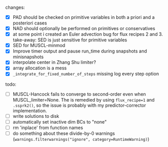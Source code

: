 changes:
- [x] PAD should be checked on primitive variables in both a priori and a posteriori cases
- [x] NAD should optionally be performed on primitives or conservatives
- [x] at some point i created an Euler advection bug for flux recipes 2 and 3. take-away: SED is just sensitive for primitive variables
- [x] SED for MUSCL-minmod
- [x] Improve timer output and pause run_time during snapshots and minisnapshots
- [x] interpolate center in Zhang Shu limiter?
- [x] array allocation is a mess
- [x] `_integrate_for_fixed_number_of_steps` missing log every step option

todo:
- [ ] MUSCL-Hancock fails to converge to second-order even when MUSCL_limiter=None. The is remedied by using `flux_recipe=1` and `.ssprk2()`, so the issue is probably with my predictor-corrector implementation.
- [ ] write solutions to disk
- [ ] automatically set inactive dim BCs to "none"
- [ ] rm 'inplace' from function names
- [ ] do something about these divide-by-0 warnings (`warnings.filterwarnings("ignore", category=RuntimeWarning)`)
